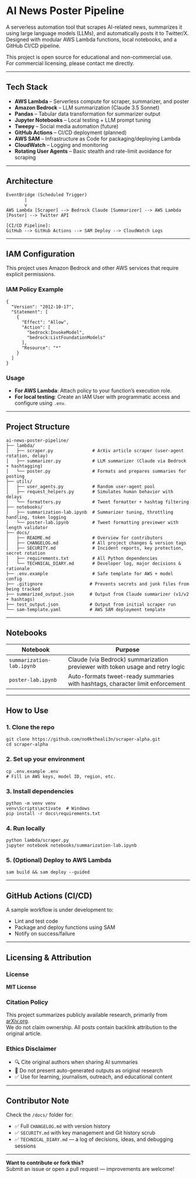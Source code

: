 # AI News Poster Pipeline

A serverless automation tool that scrapes AI-related news, summarizes it using large language models (LLMs), and automatically posts it to Twitter/X. Designed with modular AWS Lambda functions, local notebooks, and a GitHub CI/CD pipeline.

This project is open source for educational and non-commercial use.  
For commercial licensing, please contact me directly.

---

## Tech Stack

- **AWS Lambda** – Serverless compute for scraper, summarizer, and poster
- **Amazon Bedrock** – LLM summarization (Claude 3.5 Sonnet)
- **Pandas** – Tabular data transformation for summarizer output
- **Jupyter Notebooks** – Local testing + LLM prompt tuning
- **Tweepy** – Social media automation (future)
- **GitHub Actions** – CI/CD deployment (planned)
- **AWS SAM** – Infrastructure as Code for packaging/deploying Lambda
- **CloudWatch** – Logging and monitoring
- **Rotating User Agents** – Basic stealth and rate-limit avoidance for scraping

---

## Architecture

```
EventBridge (Scheduled Trigger)
       |
       v
AWS Lambda [Scraper] --> Bedrock Claude [Summarizer] --> AWS Lambda [Poster] --> Twitter API

[CI/CD Pipeline]:
GitHub --> GitHub Actions --> SAM Deploy --> CloudWatch Logs
```

---

## IAM Configuration

This project uses Amazon Bedrock and other AWS services that require explicit permissions.

### IAM Policy Example

```
{
  "Version": "2012-10-17",
  "Statement": [
    {
      "Effect": "Allow",
      "Action": [
        "bedrock:InvokeModel",
        "bedrock:ListFoundationModels"
      ],
      "Resource": "*"
    }
  ]
}
```

### Usage
- **For AWS Lambda**: Attach policy to your function’s execution role.
- **For local testing**: Create an IAM User with programmatic access and configure using `.env`.

---

## Project Structure

```
ai-news-poster-pipeline/
├── lambda/
│   ├── scraper.py               # ArXiv article scraper (user-agent rotation, delay)
│   ├── summarizer.py            # LLM summarizer (Claude via Bedrock + hashtagging)
│   └── poster.py                # Formats and prepares summaries for posting
├── utils/
│   ├── user_agents.py           # Random user-agent pool
│   ├── request_helpers.py       # Simulates human behavior with delays
│   └── formatters.py            # Tweet formatter + hashtag filtering
├── notebooks/
│   ├── summarization-lab.ipynb  # Summarizer tuning, throttling handling, token logging
│   └── poster-lab.ipynb         # Tweet formatting previewer with length validator
├── docs/
│   ├── README.md                # Overview for contributors
│   ├── CHANGELOG.md             # All project changes & version tags
│   ├── SECURITY.md              # Incident reports, key protection, secret rotation
│   ├── requirements.txt         # All Python dependencies
│   └── TECHNICAL_DIARY.md       # Developer log, major decisions & rationale
├── .env.example                 # Safe template for AWS + model config
├── .gitignore                  # Prevents secrets and junk files from being tracked
├── summarized_output.json      # Output from Claude summarizer (v1/v2 + hashtags)
├── test_output.json            # Output from initial scraper run
└── sam-template.yaml           # AWS SAM deployment template
```

---

## Notebooks

| Notebook | Purpose |
|----------|---------|
| `summarization-lab.ipynb` | Claude (via Bedrock) summarization previewer with token usage and retry logic |
| `poster-lab.ipynb` | Auto-formats tweet-ready summaries with hashtags, character limit enforcement |

---

## How to Use

### 1. Clone the repo

```
git clone https://github.com/no0ktheali3n/scraper-alpha.git
cd scraper-alpha
```

### 2. Set up your environment

```
cp .env.example .env
# Fill in AWS keys, model ID, region, etc.
```

### 3. Install dependencies

```
python -m venv venv
venv\Scripts\activate  # Windows
pip install -r docs\requirements.txt
```

### 4. Run locally

```
python lambda/scraper.py
jupyter notebook notebooks/summarization-lab.ipynb
```

### 5. (Optional) Deploy to AWS Lambda

```
sam build && sam deploy --guided
```

---

## GitHub Actions (CI/CD)

A sample workflow is under development to:
- Lint and test code
- Package and deploy functions using SAM
- Notify on success/failure

---

## Licensing & Attribution

### License
**MIT License**

### Citation Policy
This project summarizes publicly available research, primarily from [arXiv.org](https://arxiv.org/).  
We do not claim ownership. All posts contain backlink attribution to the original article.

### Ethics Disclaimer
- 🔍 Cite original authors when sharing AI summaries  
- 🚫 Do not present auto-generated outputs as original research  
- ✅ Use for learning, journalism, outreach, and educational content

---

## Contributor Note

Check the `/docs/` folder for:
- ✅ Full `CHANGELOG.md` with version history
- ✅ `SECURITY.md` with key management and Git history scrub
- ✅ `TECHNICAL_DIARY.md` — a log of decisions, ideas, and debugging sessions

---

**Want to contribute or fork this?**  
Submit an issue or open a pull request — improvements are welcome!
